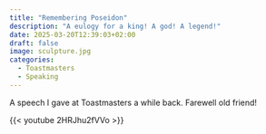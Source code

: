 ```yaml
---
title: "Remembering Poseidon"
description: "A eulogy for a king! A god! A legend!"
date: 2025-03-20T12:39:03+02:00
draft: false
image: sculpture.jpg
categories:
  - Toastmasters
  - Speaking
---
```


A speech I gave at Toastmasters a while back. Farewell old friend!

{{< youtube 2HRJhu2fVVo >}}

